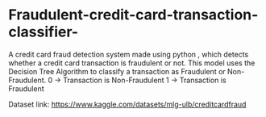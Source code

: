 # Fraudulent-credit-card-transaction-classifier-
A credit card fraud detection system made using python , which detects whether a credit card transaction is fraudulent or not. This model uses the Decision Tree Algorithm to classify a transaction as Fraudulent or Non-Fraudulent.  0 -> Transaction is Non-Fraudulent  1 -> Transaction is Fraudulent


Dataset link: https://www.kaggle.com/datasets/mlg-ulb/creditcardfraud
